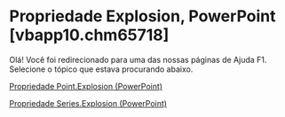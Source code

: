 
# Propriedade Explosion, PowerPoint [vbapp10.chm65718]

Olá! Você foi redirecionado para uma das nossas páginas de Ajuda F1. Selecione o tópico que estava procurando abaixo.

[Propriedade Point.Explosion (PowerPoint)](http://msdn.microsoft.com/library/de7d81aa-bbee-3af5-f38a-74ff7b11c88e%28Office.15%29.aspx)

[Propriedade Series.Explosion (PowerPoint)](http://msdn.microsoft.com/library/c952b296-35c2-0215-228e-883a29e1b9d8%28Office.15%29.aspx)

